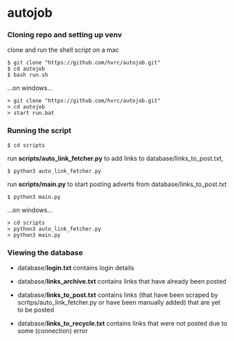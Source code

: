 # autojob

### Cloning repo and setting up venv

clone and run the shell script on a mac
```
$ git clone "https://github.com/hvrc/autojob.git"
$ cd autojob
$ bash run.sh
```

...on windows...
```
> git clone "https://github.com/hvrc/autojob.git"
> cd autojob
> start run.bat
```

### Running the script
```
$ cd scripts
```
run **scripts/auto_link_fetcher.py** to add links to database/links_to_post.txt,
```
$ python3 auto_link_fetcher.py
```

run **scripts/main.py** to start posting adverts from database/links_to_post.txt
```
$ python3 main.py
```

...on windows...
```
> cd scripts
> python3 auto_link_fetcher.py
> python3 main.py
```

### Viewing the database

* database/**login.txt** contains login details

* database/**links_archive.txt** contains links that have already been posted

* database/**links_to_post.txt** contains links (that have been scraped by scritps/auto_link_fetcher.py or have been manually added) that are yet to be posted

* database/**links_to_recycle.txt** contains links that were not posted due to some (connection) error

